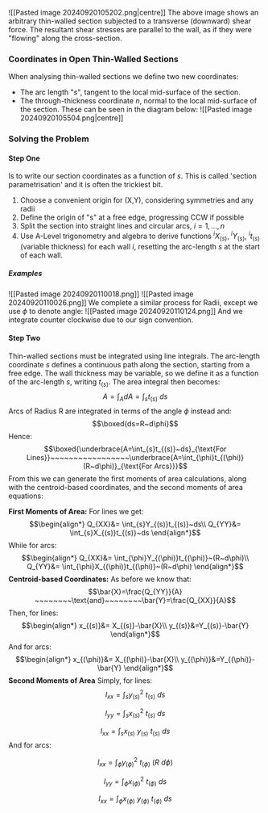 ![[Pasted image 20240920105202.png|centre]]
The above image shows an arbitrary thin-walled section subjected to a transverse (downward) shear force. The resultant shear stresses are parallel to the wall, as if they were "flowing" along the cross-section.

### Coordinates in Open Thin-Walled Sections
When analysing thin-walled sections we define two new coordinates:
- The arc length "$s$", tangent to the local mid-surface of the section.
- The through-thickness coordinate $n$, normal to the local mid-surface of the section.
These can be seen in the diagram below:
![[Pasted image 20240920105504.png|centre]]
### Solving the Problem
#### Step One
Is to write our section coordinates as a function of $s$. This is called 'section parametrisation' and it is often the trickiest bit.
1) Choose a convenient origin for (X,Y), considering symmetries and any radii
2) Define the origin of "s" at a free edge, progressing CCW if possible
3) Split the section into straight lines and circular arcs, $i=1,..., n$
4) Use A-Level trigonometry and algebra to derive functions $^{i}X_{(s)}$, $^{i}Y_{(s)}$, $^{i}t_{(s)}$ (variable thickness) for each wall $i$, resetting the arc-length $s$ at the start of each wall.
##### Examples
![[Pasted image 20240920110018.png]]
![[Pasted image 20240920110026.png]]
We complete a similar process for Radii, except we use $\phi$ to denote angle:
![[Pasted image 20240920110124.png]]
And we integrate counter clockwise due to our sign convention. 
#### Step Two
Thin-walled sections must be integrated using line integrals. The arc-length coordinate $s$ defines a continuous path along the section, starting from a free edge.
The wall thickness may be variable, so we define it as a function of the arc-length $s$, writing $t_{(s)}$.
The area integral then becomes:
$$A=\int_{A}dA=\int_{s}t_{(s)}~ds$$
Arcs of Radius R are integrated in terms of the angle $\phi$ instead and:
$$\boxed{ds=R~d\phi}$$
Hence:
$$\boxed{\underbrace{A=\int_{s}t_{(s)}~ds}_{\text{For Lines}}~~~~~~~~~~~~~~~~~\underbrace{A=\int_{\phi}t_{(\phi)}(R~d\phi)}_{\text{For Arcs}}}$$
From this we can generate the first moments of area calculations, along with the centroid-based coordinates, and the second moments of area equations:

**First Moments of Area:**
For lines we get:
$$\begin{align*}
Q_{XX}&= \int_{s}Y_{(s)}t_{(s)}~ds\\
Q_{YY}&= \int_{s}X_{(s)}t_{(s)}~ds
\end{align*}$$
While for arcs:
$$\begin{align*}
Q_{XX}&= \int_{\phi}Y_{(\phi)}t_{(\phi)}~(R~d\phi)\\
Q_{YY}&= \int_{\phi}X_{(\phi)}t_{(\phi)}~(R~d\phi)
\end{align*}$$
**Centroid-based Coordinates:**
As before we know that:
$$\bar{X}=\frac{Q_{YY}}{A} ~~~~~~~~\text{and}~~~~~~~~\bar{Y}=\frac{Q_{XX}}{A}$$
Then, for lines:
$$\begin{align*}
x_{(s)}&= X_{(s)}-\bar{X}\\
y_{(s)}&=Y_{(s)}-\bar{Y} 
\end{align*}$$
And for arcs:
$$\begin{align*}
x_{(\phi)}&= X_{(\phi)}-\bar{X}\\
y_{(\phi)}&=Y_{(\phi)}-\bar{Y} 
\end{align*}$$
**Second Moments of Area**
Simply, for lines:
$$I_{xx}=\int_{s} {y_{(s)}}^{2}~t_{(s)}~ds$$

$$I_{yy}=\int_{s} {x_{(s)}}^{2}~t_{(s)}~ds$$

$$I_{xx}=\int_{s} x_{(s)}~y_{(s)}~t_{(s)}~ds$$
And for arcs:

$$I_{xx}=\int_{\phi} {y_{(\phi)}}^{2}~t_{(\phi)}~(R~d\phi)$$

$$I_{yy}=\int_{\phi} {x_{(\phi)}}^{2}~t_{(\phi)}~ds$$

$$I_{xx}=\int_{\phi} x_{(\phi)}~y_{(\phi)}~t_{(\phi)}~ds$$